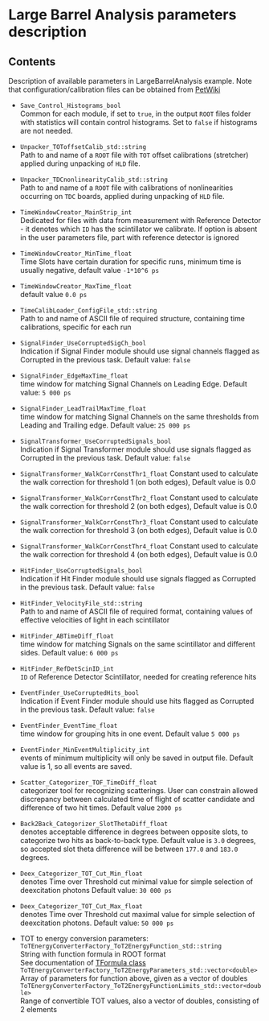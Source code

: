 # Large Barrel Analysis parameters description

## Contents
Description of available parameters in LargeBarrelAnalysis example. Note that configuration/calibration files can be obtained from [PetWiki](http://koza.if.uj.edu.pl/petwiki/index.php/Default_settings_and_parameters_used_in_the_analyses)

- `Save_Control_Histograms_bool`  
Common for each module, if set to `true`, in the output `ROOT` files folder with statistics will contain control histograms. Set to `false` if histograms are not needed.

- `Unpacker_TOToffsetCalib_std::string`  
Path to and name of a `ROOT` file with `TOT` offset calibrations (stretcher) applied during unpacking of `HLD` file.

- `Unpacker_TDCnonlinearityCalib_std::string`  
Path to and name of a `ROOT` file with calibrations of nonlinearities occurring on `TDC` boards, applied during unpacking of `HLD` file.

- `TimeWindowCreator_MainStrip_int`  
Dedicated for files with data from measurement with Reference Detector - it denotes which `ID` has the scintillator we calibrate. If option is absent in the user parameters file, part with reference detector is ignored

- `TimeWindowCreator_MinTime_float`  
Time Slots have certain duration for specific runs, minimum time is usually negative, default value `-1*10^6 ps`

- `TimeWindowCreator_MaxTime_float`  
default value `0.0 ps`

- `TimeCalibLoader_ConfigFile_std::string`  
Path to and name of ASCII file of required structure, containing time calibrations, specific for each run

- `SignalFinder_UseCorruptedSigCh_bool`  
Indication if Signal Finder module should use signal channels flagged as Corrupted in the previous task. Default value: `false`

- `SignalFinder_EdgeMaxTime_float`  
time window for matching Signal Channels on Leading Edge. Default value: `5 000 ps`

- `SignalFinder_LeadTrailMaxTime_float`  
time window for matching Signal Channels on the same thresholds from Leading and Trailing edge. Default value: `25 000 ps`

- `SignalTransformer_UseCorruptedSignals_bool`  
Indication if Signal Transformer module should use signals flagged as Corrupted in the previous task. Default value: `false`

- `SignalTransformer_WalkCorrConstThr1_float`
Constant used to calculate the walk correction for threshold 1 (on both edges), Default value is 0.0

- `SignalTransformer_WalkCorrConstThr2_float`
Constant used to calculate the walk correction for threshold 2 (on both edges), Default	value is 0.0

- `SignalTransformer_WalkCorrConstThr3_float`
Constant used to calculate the walk correction for threshold 3 (on both edges), Default	value is 0.0

- `SignalTransformer_WalkCorrConstThr4_float`
Constant used to calculate the walk correction for threshold 4 (on both edges),	Default value is 0.0

- `HitFinder_UseCorruptedSignals_bool`  
Indication if Hit Finder module should use signals flagged as Corrupted in the previous task. Default value: `false`

- `HitFinder_VelocityFile_std::string`  
Path to and name of ASCII file of required format, containing values of effective velocities of light in each scintillator

- `HitFinder_ABTimeDiff_float`  
time window for matching Signals on the same scintillator and different sides. Default value: `6 000 ps`

- `HitFinder_RefDetScinID_int`  
`ID` of Reference Detector Scintillator, needed for creating reference hits

- `EventFinder_UseCorruptedHits_bool`  
Indication if Event Finder module should use hits flagged as Corrupted in the previous task. Default value: `false`

- `EventFinder_EventTime_float`  
time window for grouping hits in one event. Default value `5 000 ps`

- `EventFinder_MinEventMultiplicity_int`  
events of minimum multiplicity will only be saved in output file. Default value is 1, so all events are saved.

- `Scatter_Categorizer_TOF_TimeDiff_float`  
categorizer tool for recognizing scatterings. User can constrain allowed discrepancy between calculated time of flight of scatter candidate and difference of two hit times. Default value `2000 ps`

- `Back2Back_Categorizer_SlotThetaDiff_float`  
denotes acceptable difference in degrees between opposite slots, to categorize two hits as back-to-back type. Default value is `3.0` degrees, so accepted slot theta difference will be between `177.0` and `183.0` degrees.

- `Deex_Categorizer_TOT_Cut_Min_float`  
denotes Time over Threshold cut minimal value for simple selection of deexcitation photons Default value: `30 000 ps`

- `Deex_Categorizer_TOT_Cut_Max_float`  
denotes Time over Threshold cut maximal value for simple selection of deexcitation photons. Default value: `50 000 ps`

- TOT to energy conversion parameters:  
`ToTEnergyConverterFactory_ToT2EnergyFunction_std::string`  
String with function formula in ROOT format  
See documentation of [TFormula class](https://root.cern.ch/doc/master/classTFormula.html)
`ToTEnergyConverterFactory_ToT2EnergyParameters_std::vector<double>`  
Array of parameters for function above, given as a vector of doubles  
`ToTEnergyConverterFactory_ToT2EnergyFunctionLimits_std::vector<double>`  
Range of convertible TOT values, also a vector of doubles, consisting of 2 elements  
